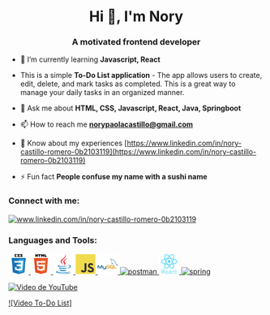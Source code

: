 
<h1 align="center">Hi 👋, I'm Nory</h1>
<h3 align="center">A motivated frontend developer</h3>

- 🌱 I’m currently learning **Javascript, React**

- This is a simple **To-Do List application** - The app allows users to create, edit, delete, and mark tasks as completed. This is a great way to manage your daily tasks in an organized manner.

- 💬 Ask me about **HTML, CSS, Javascript, React, Java, Springboot**

- 📫 How to reach me **norypaolacastillo@gmail.com**

- 📄 Know about my experiences [https://www.linkedin.com/in/nory-castillo-romero-0b2103119](https://www.linkedin.com/in/nory-castillo-romero-0b2103119)

- ⚡ Fun fact **People confuse my name with a sushi name**

<h3 align="left">Connect with me:</h3>
<p align="left">
<a href="https://linkedin.com/in/www.linkedin.com/in/nory-castillo-romero-0b2103119" target="blank"><img align="center" src="https://raw.githubusercontent.com/rahuldkjain/github-profile-readme-generator/master/src/images/icons/Social/linked-in-alt.svg" alt="www.linkedin.com/in/nory-castillo-romero-0b2103119" height="30" width="40" /></a>
</p>

<h3 align="left">Languages and Tools:</h3>
<p align="left"> <a href="https://www.w3schools.com/css/" target="_blank" rel="noreferrer"> <img src="https://raw.githubusercontent.com/devicons/devicon/master/icons/css3/css3-original-wordmark.svg" alt="css3" width="40" height="40"/> </a> <a href="https://www.w3.org/html/" target="_blank" rel="noreferrer"> <img src="https://raw.githubusercontent.com/devicons/devicon/master/icons/html5/html5-original-wordmark.svg" alt="html5" width="40" height="40"/> </a> <a href="https://www.java.com" target="_blank" rel="noreferrer"> <img src="https://raw.githubusercontent.com/devicons/devicon/master/icons/java/java-original.svg" alt="java" width="40" height="40"/> </a> <a href="https://developer.mozilla.org/en-US/docs/Web/JavaScript" target="_blank" rel="noreferrer"> <img src="https://raw.githubusercontent.com/devicons/devicon/master/icons/javascript/javascript-original.svg" alt="javascript" width="40" height="40"/> </a> <a href="https://www.mysql.com/" target="_blank" rel="noreferrer"> <img src="https://raw.githubusercontent.com/devicons/devicon/master/icons/mysql/mysql-original-wordmark.svg" alt="mysql" width="40" height="40"/> </a> <a href="https://postman.com" target="_blank" rel="noreferrer"> <img src="https://www.vectorlogo.zone/logos/getpostman/getpostman-icon.svg" alt="postman" width="40" height="40"/> </a> <a href="https://reactjs.org/" target="_blank" rel="noreferrer"> <img src="https://raw.githubusercontent.com/devicons/devicon/master/icons/react/react-original-wordmark.svg" alt="react" width="40" height="40"/> </a> <a href="https://spring.io/" target="_blank" rel="noreferrer"> <img src="https://www.vectorlogo.zone/logos/springio/springio-icon.svg" alt="spring" width="40" height="40"/> </a> </p>

[![Video de YouTube](https://img.youtube.com/vi/ID_DEL_VIDEO/0.jpg)](https://www.youtube.com/watch?v=ID_DEL_VIDEO)

[![Video To-Do List]](Video-TodoList.mp4)

